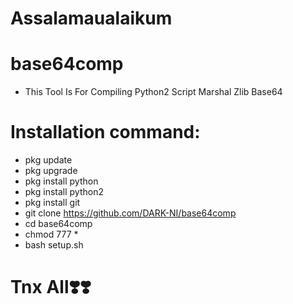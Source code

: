 # Assalamaualaikum
# base64comp
* This Tool Is For Compiling Python2 Script Marshal Zlib Base64
# Installation command:
* pkg update
* pkg upgrade
* pkg install python
* pkg install python2
* pkg install git
* git clone https://github.com/DARK-NI/base64comp
* cd base64comp
* chmod 777 *
* bash setup.sh

# Tnx All❣️❣️
